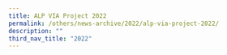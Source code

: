 ```yaml
---
title: ALP VIA Project 2022
permalink: /others/news-archive/2022/alp-via-project-2022/
description: ""
third_nav_title: "2022"
---
```

